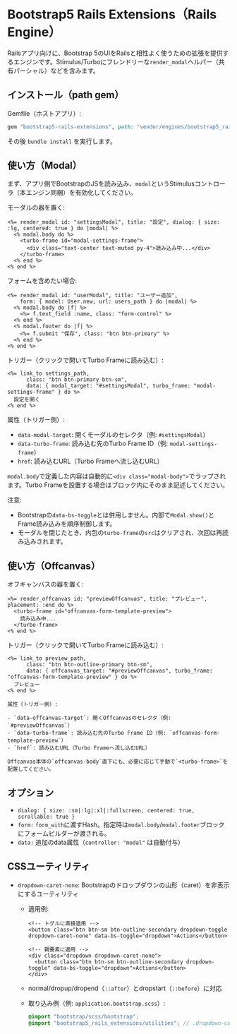 # Bootstrap5 Rails Extensions（Rails Engine）

Railsアプリ向けに、Bootstrap 5のUIをRailsと相性よく使うための拡張を提供するエンジンです。Stimulus/Turboにフレンドリーな`render_modal`ヘルパー（共有パーシャル）などを含みます。

## インストール（path gem）

Gemfile（ホストアプリ）:

```ruby
gem "bootstrap5-rails-extensions", path: "vendor/engines/bootstrap5_rails_extensions"
```

その後 `bundle install` を実行します。

## 使い方（Modal）

まず、アプリ側でBootstrapのJSを読み込み、`modal`というStimulusコントローラ（本エンジン同梱）を有効化してください。

モーダルの器を置く:

```erb
<%= render_modal id: "settingsModal", title: "設定", dialog: { size: :lg, centered: true } do |modal| %>
  <% modal.body do %>
    <turbo-frame id="modal-settings-frame">
      <div class="text-center text-muted py-4">読み込み中...</div>
    </turbo-frame>
  <% end %>
<% end %>
```

フォームを含めたい場合:

```erb
<%= render_modal id: "userModal", title: "ユーザー追加",
    form: { model: User.new, url: users_path } do |modal| %>
  <% modal.body do |f| %>
    <%= f.text_field :name, class: "form-control" %>
  <% end %>
  <% modal.footer do |f| %>
    <%= f.submit "保存", class: "btn btn-primary" %>
  <% end %>
<% end %>
```

トリガー（クリックで開いてTurbo Frameに読み込む）:

```erb
<%= link_to settings_path,
      class: "btn btn-primary btn-sm",
      data: { modal_target: "#settingsModal", turbo_frame: "modal-settings-frame" } do %>
  設定を開く
<% end %>
```

属性（トリガー側）:

- `data-modal-target`: 開くモーダルのセレクタ（例: `#settingsModal`）
- `data-turbo-frame`: 読み込む先のTurbo Frame ID（例: `modal-settings-frame`）
- `href`: 読み込むURL（Turbo Frameへ流し込むURL）

`modal.body`で定義した内容は自動的に`<div class="modal-body">`でラップされます。Turbo Frameを設置する場合はブロック内にそのまま記述してください。

注意:

- Bootstrapの`data-bs-toggle`とは併用しません。内部で`Modal.show()`とFrame読み込みを順序制御します。
- モーダルを閉じたとき、内包の`turbo-frame`の`src`はクリアされ、次回は再読み込みされます。

## 使い方（Offcanvas）

オフキャンバスの器を置く:

```erb
<%= render_offcanvas id: "previewOffcanvas", title: "プレビュー", placement: :end do %>
  <turbo-frame id="offcanvas-form-template-preview">
    読み込み中...
  </turbo-frame>
<% end %>
```

トリガー（クリックで開いてTurbo Frameに読み込む）:

```erb
<%= link_to preview_path,
      class: "btn btn-outline-primary btn-sm",
      data: { offcanvas_target: "#previewOffcanvas", turbo_frame: "offcanvas-form-template-preview" } do %>
  プレビュー
<% end %>

属性（トリガー側）:

- `data-offcanvas-target`: 開くOffcanvasのセレクタ（例: `#previewOffcanvas`）
- `data-turbo-frame`: 読み込む先のTurbo Frame ID（例: `offcanvas-form-template-preview`）
- `href`: 読み込むURL（Turbo Frameへ流し込むURL）

Offcanvas本体の`offcanvas-body`直下にも、必要に応じて手動で`<turbo-frame>`を配置してください。
```

## オプション

- `dialog: { size: :sm|:lg|:xl|:fullscreen, centered: true, scrollable: true }`
- `form:` `form_with`に渡すHash。指定時は`modal.body`/`modal.footer`ブロックにフォームビルダーが渡される。
- `data:` 追加のdata属性（`controller: "modal"` は自動付与）

## CSSユーティリティ

- `dropdown-caret-none`: Bootstrapのドロップダウンの山形（caret）を非表示にするユーティリティ
  - 適用例:

    ```erb
    <!-- トグルに直接適用 -->
    <button class="btn btn-sm btn-outline-secondary dropdown-toggle dropdown-caret-none" data-bs-toggle="dropdown">Actions</button>

    <!-- 親要素に適用 -->
    <div class="dropdown dropdown-caret-none">
      <button class="btn btn-sm btn-outline-secondary dropdown-toggle" data-bs-toggle="dropdown">Actions</button>
    </div>
    ```

  - normal/dropup/dropend（`::after`）とdropstart（`::before`）に対応
  - 取り込み例（例: `application.bootstrap.scss`）:

    ```scss
    @import "bootstrap/scss/bootstrap";
    @import "bootstrap5_rails_extensions/utilities"; // .dropdown-caret-none を提供
    ```
